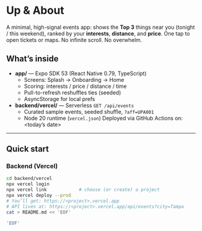 
# Up & About

A minimal, high-signal events app: shows the **Top 3** things near you (tonight / this weekend), ranked by your **interests**, **distance**, and **price**. One tap to open tickets or maps. No infinite scroll. No overwhelm.

## What’s inside
- **app/** — Expo SDK 53 (React Native 0.79, TypeScript)
  - Screens: Splash → Onboarding → Home
  - Scoring: interests / price / distance / time
  - Pull-to-refresh reshuffles ties (seeded)
  - AsyncStorage for local prefs
- **backend/vercel/** — Serverless `GET /api/events`
  - Curated sample events, seeded shuffle, `?aff=UPA001`
  - Node 20 runtime (`vercel.json`)
Deployed via GitHub Actions on: <today’s date>
---

## Quick start

### Backend (Vercel)
```bash
cd backend/vercel
npx vercel login
npx vercel link            # choose (or create) a project
npx vercel deploy --prod
# You’ll get: https://<project>.vercel.app
# API lives at: https://<project>.vercel.app/api/events?city=Tampa
cat > README.md << 'EOF'

'EOF'
